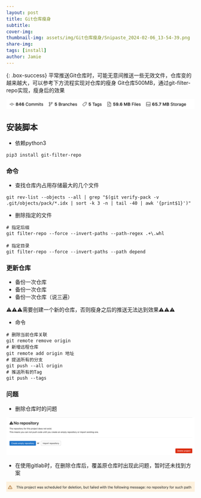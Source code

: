 ```yaml
---
layout: post
title: Git仓库瘦身
subtitle: 
cover-img: 
thumbnail-img: assets/img/Git仓库瘦身/Snipaste_2024-02-06_13-54-39.png
share-img: 
tags: [install]
author: Jamie
---
```


{: .box-success}
平常推送Git仓库时，可能无意间推送一些无效文件，仓库变的越来越大，可以参考下方流程实现对仓库的瘦身
Git仓库500MB，通过git-filter-repo实现，瘦身后的效果

![Crepe](/assets/img/Git仓库瘦身/Snipaste_2024-02-06_14-04-36.png)

## 安装脚本

- 依赖python3

```shell
pip3 install git-filter-repo
```

### 命令

- 查找仓库内占用存储最大的几个文件

```shell
git rev-list --objects --all | grep "$(git verify-pack -v .git/objects/pack/*.idx | sort -k 3 -n | tail -40 | awk '{print$1}')"
```

- 删除指定的文件

```shell
# 指定后缀
git filter-repo --force --invert-paths --path-regex .+\.whl

# 指定目录
git filter-repo --force --invert-paths --path depend
```

### 更新仓库

- 备份一次仓库
- 备份一次仓库
- 备份一次仓库（说三遍）

⚠️⚠️⚠️需要创建一个新的仓库，否则瘦身之后的推送无法达到效果⚠️⚠️⚠️

- 命令

```shell
# 删除当前仓库关联
git remote remove origin
# 新增远程仓库
git remote add origin 地址
# 提送所有的分支
git push --all origin
# 推送所有的Tag
git push --tags
```

### 问题

- 删除仓库时的问题

![Crepe](/assets/img/Git仓库瘦身/Snipaste_2024-02-06_14-07-40.png)

- 在使用gitlab时，在删除仓库后，覆盖原仓库时出现此问题，暂时还未找到方案

![Crepe](/assets/img/Git仓库瘦身/Snipaste_2024-02-06_14-02-14.png)
